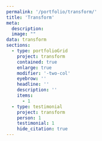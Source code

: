 ```yaml
---
permalink: '/portfolio/transform/'
title: 'Transform'
meta: 
  description: 
  image: ""
data: transform
sections: 
  - type: portfolioGrid
    project: transform
    contained: true
    enlarge: true
    modifier: '-two-col'
    eyebrow: ''
    headline: ''
    description: ''
    items: 
      - 1
  - type: testimonial
    project: transform
    person: 1
    testimonial: 1
    hide_citation: true
---
```

